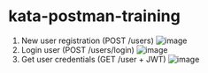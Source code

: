 # kata-postman-training
1. New user registration (POST /users)
![image](https://github.com/Zuk1eX/kata-postman-training/assets/58004229/ae4726d3-e944-4e5d-b87d-eee605d25461)
2. Login user (POST /users/login)
![image](https://github.com/Zuk1eX/kata-postman-training/assets/58004229/006f87f9-679c-4aec-9b72-d8917843e56f)
3. Get user credentials (GET /user + JWT)
![image](https://github.com/Zuk1eX/kata-postman-training/assets/58004229/7dab6569-5db1-4f09-97e1-b1b45c514253)
